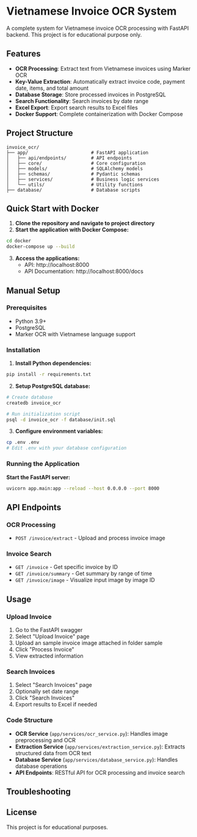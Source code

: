 # Vietnamese Invoice OCR System

A complete system for Vietnamese invoice OCR processing with FastAPI backend.
This project is for educational purpose only.

## Features

- **OCR Processing**: Extract text from Vietnamese invoices using Marker OCR
- **Key-Value Extraction**: Automatically extract invoice code, payment date, items, and total amount
- **Database Storage**: Store processed invoices in PostgreSQL
- **Search Functionality**: Search invoices by date range
- **Excel Export**: Export search results to Excel files
- **Docker Support**: Complete containerization with Docker Compose

## Project Structure

```
invoice_ocr/
├── app/                       # FastAPI application
│   ├── api/endpoints/         # API endpoints
│   ├── core/                  # Core configuration
│   ├── models/                # SQLAlchemy models
│   ├── schemas/               # Pydantic schemas
│   ├── services/              # Business logic services
│   └── utils/                 # Utility functions
├── database/                  # Database scripts
```

## Quick Start with Docker

1. **Clone the repository and navigate to project directory**
2. **Start the application with Docker Compose:**
```bash
cd docker
docker-compose up --build
```

3. **Access the applications:**
   - API: http://localhost:8000
   - API Documentation: http://localhost:8000/docs

## Manual Setup

### Prerequisites

- Python 3.9+
- PostgreSQL
- Marker OCR with Vietnamese language support

### Installation

1. **Install Python dependencies:**
```bash
pip install -r requirements.txt
```

2. **Setup PostgreSQL database:**
```bash
# Create database
createdb invoice_ocr

# Run initialization script
psql -d invoice_ocr -f database/init.sql
```

3. **Configure environment variables:**
```bash
cp .env .env
# Edit .env with your database configuration
```

### Running the Application

**Start the FastAPI server:**
```bash
uvicorn app.main:app --reload --host 0.0.0.0 --port 8000
```

## API Endpoints

### OCR Processing
- `POST /invoice/extract` - Upload and process invoice image

### Invoice Search
- `GET /invoice` - Get specific invoice by ID
- `GET /invoice/summary` - Get summary by range of time
- `GET /invoice/image` - Visualize input image by image ID

## Usage

### Upload Invoice
1. Go to the FastAPI swagger
2. Select "Upload Invoice" page
3. Upload an sample invoice image attached in folder sample
4. Click "Process Invoice"
5. View extracted information

### Search Invoices
1. Select "Search Invoices" page
2. Optionally set date range
3. Click "Search Invoices"
4. Export results to Excel if needed

### Code Structure

- **OCR Service** (`app/services/ocr_service.py`): Handles image preprocessing and OCR
- **Extraction Service** (`app/services/extraction_service.py`): Extracts structured data from OCR text
- **Database Service** (`app/services/database_service.py`): Handles database operations
- **API Endpoints**: RESTful API for OCR processing and invoice search

## Troubleshooting

## License

This project is for educational purposes.